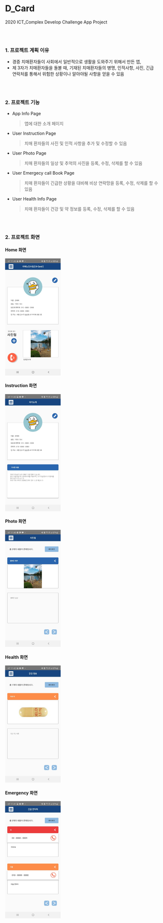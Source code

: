 # D_Card
2020 ICT_Complex Develop Challenge App Project

<br/>
<br/>

### 1. 프로젝트 계획 이유

- 경증 치매환자들이 사회에서 일반적으로 생활을 도와주기 위해서 만든 앱,
- 제 3자가 치매환자들을 돌볼 때, 기재된 치매환자들의 병명, 인적사항, 사진, 긴급 연락처를 통해서 위험한 상황이나 알아야될 사항을 얻을 수 있음

<br/>
<br/>

### 2. 프로젝트 기능
- App Info Page

  > 앱에 대한 소개 페이지

- User Instruction Page

  > 치매 환자들의 사진 및 인적 사항을 추가 및 수정할 수 있음

- User Photo Page

  > 치매 환자들의 일상 및 추억의 사진을 등록, 수정, 삭제를 할 수 있음

- User Emergecy call Book Page

  > 치매 환자들이 긴급한 상황을 대비해 비상 연락망을 등록, 수정, 삭제를 할 수 있음
  
- User Health Info Page

  > 치매 환자들이 건강 및 약 정보를 등록, 수정, 삭제를 할 수 있음


<br/>
<br/>


### 2. 프로젝트 화면

#### Home 화면
<img src = "./src/img/Home.jpg" width="182px" height="384px">

<br/>

#### Instruction 화면
<img src = "./src/img/Instruction.jpg" width="182px" height="384px">

<br/>

#### Photo 화면
<img src = "./src/img/Photo.jpg" width="182px" height="384px">

<br/>

#### Health 화면
<img src = "./src/img/Health.jpg" width="182px" height="384px">

<br/>

#### Emergency 화면
<img src = "./src/img/Emergency.jpg" width="182px" height="384px">

<br/>

